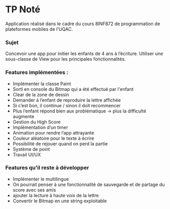 # TP Noté

Application réalisé dans le cadre du cours 8INF872 de programmation de plateformes mobiles de l'UQAC.

### Sujet

Concevoir une app pour initier les enfants de 4 ans à l’écriture.
Utiliser une sous-classe de View pour les principales fonctionnalités.

### Features implémentées  :

+ Implémenter la classe Paint
+ Sorti en console du Bitmap qui a été effectué par l'enfant
+ Clear de la zone de dessin
+ Demander à l’enfant de reproduire la lettre affichée
+ Si c’est bon, il continue / sinon il doit recommencer
+ Plus l’enfant répond bien aux problématique -> plus la difficulté augmente
+ Gestion du High Score
+ Implémentation d’un timer
+ Animation pour rendre l’app attrayante
+ Couleur aléatoire pour le texte à écrire
+ Possibilité de rejouer quand on perd la partie
+ Système de point
+ Travail UI/UX

### Features qu'il reste à développer

+ Implémenter le multilingue
+ On pourrait penser à une fonctionnalité de sauvegarde et de partage du score avec ses amis
+ ajouter la lecture à haute voix de la lettre
+ Convertir le Bitmap en une string exploitable



